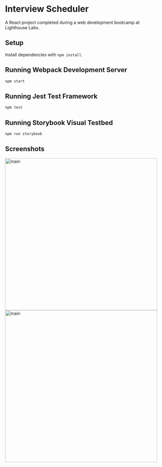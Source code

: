 # Interview Scheduler
A React project completed during a web development bootcamp at Lighthouse Labs.

## Setup

Install dependencies with `npm install`.

## Running Webpack Development Server

```sh
npm start
```

## Running Jest Test Framework

```sh
npm test
```

## Running Storybook Visual Testbed

```sh
npm run storybook
```

## Screenshots
<img src="https://github.com/rghatore/scheduler/blob/master/docs/schedular_main.png?raw=true" alt="main" width="500px" />
<img src="https://github.com/rghatore/scheduler/blob/master/docs/scheduler-form.png?raw=true" alt="main" width="500px" />

